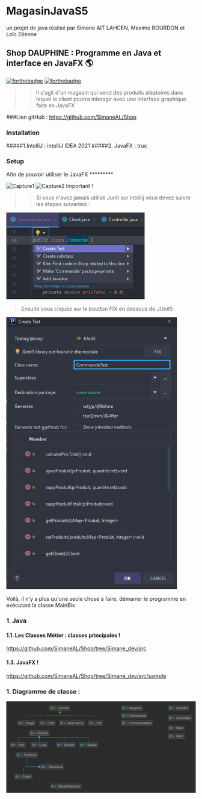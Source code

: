 # MagasinJavaS5
 un projet de java réalisé par Simane AIT LAHCEN, Maxime BOURDON
 et Loïc Etienne
## Shop DAUPHINE : Programme en Java et interface en JavaFX  🌎 
[![forthebadge](https://forthebadge.com/images/badges/built-with-love.svg)](https://forthebadge.com) [![forthebadge](https://forthebadge.com/images/badges/made-with-java.svg)](https://forthebadge.com)
>> Il s'agit d'un magasin qui vend des produits aléatoires dans lequel le client pourra interagir avec une interface graphique faite en JavaFX 

###Lien gitHub :
https://github.com/SimaneAL/Shop

### Installation 

#####1.IntelliJ : 
intelliJ IDEA 2021
#####2. JavaFX : 
truc

### Setup

Afin de pouvoir utiliser le JavaFX *********

![Capture1]()
![Capture2]()
Important ! 
>> Si vous n'avez jamais utilisé Junit sur Intellij vous devez suivre les étapes suivantes :
>
![Capture3](src/pics/junit.PNG)
>Ensuite vous cliquez sur le boutton FIX en dessous de JUnit5
>
![Capture3](src/pics/ju.PNG)

Voilà, il n'y a plus qu'une seule chose à faire, démarrer le programme en exécutant la classe MainBis


### 1. Java 

#### 1.1. Les Classes Métier : classes principales !
https://github.com/SimaneAL/Shop/tree/Simane_dev/src

#### 1.3. JavaFX !
https://github.com/SimaneAL/Shop/tree/Simane_dev/src/sample


### 1. Diagramme de classe :
![Capture](src/pics/Produit.png)

